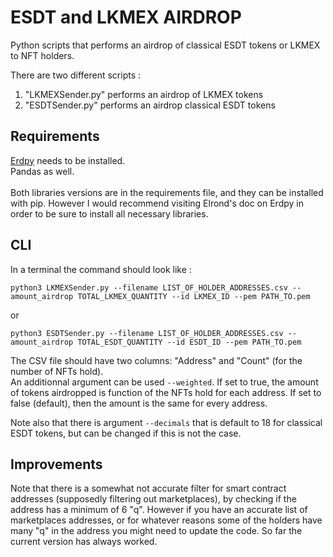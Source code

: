# ESDT and LKMEX AIRDROP
Python scripts that performs an airdrop of classical ESDT tokens or LKMEX to NFT holders. 

There are two different scripts : 
<ol>
  <li>"LKMEXSender.py" performs an airdrop of LKMEX tokens
</li>
  <li>"ESDTSender.py" performs an airdrop classical ESDT tokens </li>
</ol>


## Requirements

[Erdpy](https://docs.elrond.com/sdk-and-tools/erdpy/installing-erdpy/) needs to be installed.  <br>
Pandas as well.  <br>  <br>
Both libraries versions are in the requirements file, and they can be installed with pip. However I would recommend visiting Elrond's doc on Erdpy in order to be sure to install all necessary libraries.

## CLI

In a terminal the command should look like :

```python3 LKMEXSender.py --filename LIST_OF_HOLDER_ADDRESSES.csv --amount_airdrop TOTAL_LKMEX_QUANTITY --id LKMEX_ID --pem PATH_TO.pem```

or 

```python3 ESDTSender.py --filename LIST_OF_HOLDER_ADDRESSES.csv --amount_airdrop TOTAL_ESDT_QUANTITY --id ESDT_ID --pem PATH_TO.pem```


The CSV file should have two columns: "Address" and "Count" (for the number of NFTs hold). <br>
An additionnal argument can be used `--weighted`. If set to true, the amount of tokens airdropped is function of the NFTs hold for each address. If
set to false (default), then the amount is the same for every address. <br>

Note also that there is argument `--decimals` that is default to 18 for classical ESDT tokens, but can be changed if this is not the case.


## Improvements

Note that there is a somewhat not accurate filter for smart contract addresses (supposedly filtering out marketplaces), by checking if the address has a minimum of 6 "q". However if you have an accurate list of marketplaces addresses, or for whatever reasons some of the holders have many "q" in the address you might need to update the code. So far the current version has always worked.
